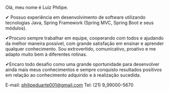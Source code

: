 Olá, meu nome é Luiz Philipe.

✔ Possuo experiência em desenvolvimento de software utilizando tecnologias Java, Spring Framework (Spring MVC, Spring Boot e seus módulos).

✔Procuro sempre trabalhar em equipe, cooperando com todos e ajudando da melhor maneira possível, com grande satisfação em ensinar e aprender qualquer conhecimento. Sou extrovertido, comunicativo, proativo e me adapto muito bem à diferentes rotinas.

✔Encaro todo desafio como uma grande oportunidade para desenvolver ainda mais meus conhecimentos e sempre conquisto resultados positivos em relação ao conhecimento adquirido e à realização sucedida.

E-mail: philipeduarte001@gmail.com
Tel: (21) 9_99000-5670
